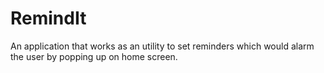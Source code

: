 # RemindIt
An application that works as an utility to set reminders which would alarm the user by popping up on home screen.
